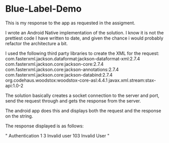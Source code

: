 # Blue-Label-Demo

This is my response to the app as requested in the assigment.

I wrote an Android Native implementation of the solution. I know it is not the prettiest code I have written to date, and given the chance i would probably refactor the architecture a bit. 

I used the following third party libraries to create the XML for the request: 
 com.fasterxml.jackson.dataformat:jackson-dataformat-xml:2.7.4
 com.fasterxml.jackson.core:jackson-core:2.7.4
 com.fasterxml.jackson.core:jackson-annotations:2.7.4
 com.fasterxml.jackson.core:jackson-databind:2.7.4
 org.codehaus.woodstox:woodstox-core-asl:4.4.1
 javax.xml.stream:stax-api:1.0-2
 
 The solution basically creates a socket connection to the server and port, send the request through and gets the response from the server.
 
 The android app does this and displays both the request and the response on the string.
 
 The response displayed is as follows: 
 
 "<response>
   <SessionId />
   <EventType>Authentication</EventType>
   <event>
      <EventCode>1</EventCode>
   </event>
   <data>
      <ErrorCode>3</ErrorCode>
      <ErrorText>Invalid user</ErrorText>
      <AeonErrorCode>103</AeonErrorCode>
      <AeonErrorText>Invalid User</AeonErrorText>
   </data>
</response>"

